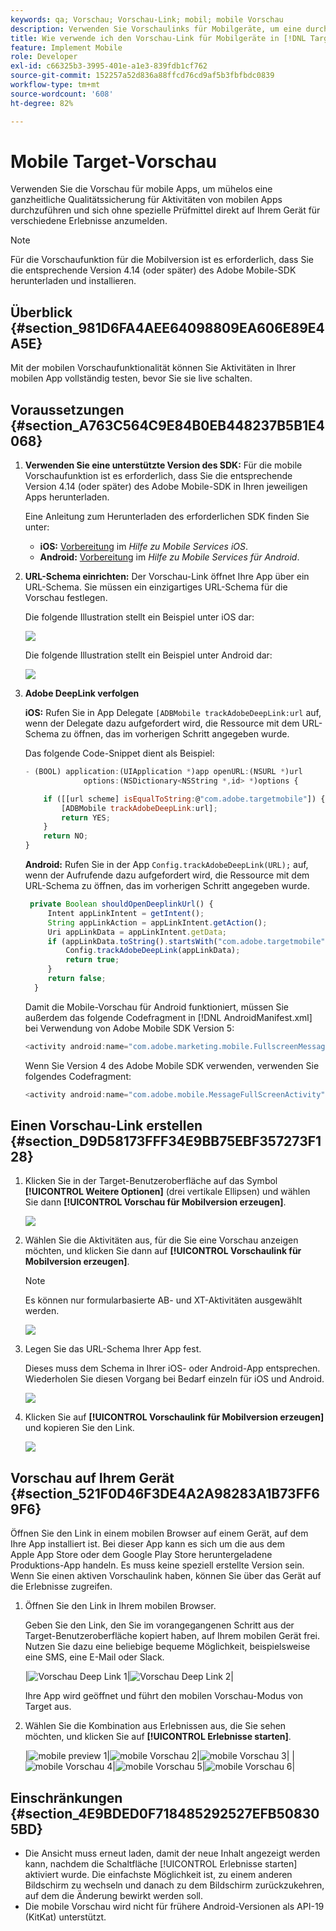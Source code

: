 ```yaml
---
keywords: qa; Vorschau; Vorschau-Link; mobil; mobile Vorschau
description: Verwenden Sie Vorschaulinks für Mobilgeräte, um eine durchgängige Qualitätssicherung für Aktivitäten mobiler Apps durchzuführen. Sie können sich ohne spezielle Testgeräte für verschiedene Erlebnisse anmelden.
title: Wie verwende ich den Vorschau-Link für Mobilgeräte in [!DNL Target] Mobil?
feature: Implement Mobile
role: Developer
exl-id: c66325b3-3995-401e-a1e3-839fdb1cf762
source-git-commit: 152257a52d836a88ffcd76cd9af5b3fbfbdc0839
workflow-type: tm+mt
source-wordcount: '608'
ht-degree: 82%

---
```


# Mobile Target-Vorschau

Verwenden Sie die Vorschau für mobile Apps, um mühelos eine ganzheitliche Qualitätssicherung für Aktivitäten von mobilen Apps durchzuführen und sich ohne spezielle Prüfmittel direkt auf Ihrem Gerät für verschiedene Erlebnisse anzumelden.

>[!NOTE]
>
>Für die Vorschaufunktion für die Mobilversion ist es erforderlich, dass Sie die entsprechende Version 4.14 (oder später) des Adobe Mobile-SDK herunterladen und installieren.

## Überblick {#section_981D6FA4AEE64098809EA606E89E4A5E}

Mit der mobilen Vorschaufunktionalität können Sie Aktivitäten in Ihrer mobilen App vollständig testen, bevor Sie sie live schalten.

## Voraussetzungen  {#section_A763C564C9E84B0EB448237B5B1E4068}

1. **Verwenden Sie eine unterstützte Version des SDK:** Für die mobile Vorschaufunktion ist es erforderlich, dass Sie die entsprechende Version 4.14 (oder später) des Adobe Mobile-SDK in Ihren jeweiligen Apps herunterladen.

   Eine Anleitung zum Herunterladen des erforderlichen SDK finden Sie unter:

   * **iOS:** [Vorbereitung](https://experienceleague.adobe.com/docs/mobile-services/ios/getting-started-ios/requirements.html) im *Hilfe zu Mobile Services iOS*.
   * **Android:** [Vorbereitung](https://experienceleague.adobe.com/docs/mobile-services/android/getting-started-android/requirements.html) im *Hilfe zu Mobile Services für Android*.

1. **URL-Schema einrichten:** Der Vorschau-Link öffnet Ihre App über ein URL-Schema. Sie müssen ein einzigartiges URL-Schema für die Vorschau festlegen.

   Die folgende Illustration stellt ein Beispiel unter iOS dar:

   ![](assets/mobile-preview-url-scheme-ios.png)

   Die folgende Illustration stellt ein Beispiel unter Android dar:

   ![](assets/Android_Deeplink.png)

1. **Adobe DeepLink verfolgen**

   **iOS:** Rufen Sie in App Delegate `[ADBMobile trackAdobeDeepLink:url` auf, wenn der Delegate dazu aufgefordert wird, die Ressource mit dem URL-Schema zu öffnen, das im vorherigen Schritt angegeben wurde.

   Das folgende Code-Snippet dient als Beispiel:

   ```javascript
   - (BOOL) application:(UIApplication *)app openURL:(NSURL *)url 
                options:(NSDictionary<NSString *,id> *)options { 
   
       if ([[url scheme] isEqualToString:@"com.adobe.targetmobile"]) { 
           [ADBMobile trackAdobeDeepLink:url]; 
           return YES; 
       } 
       return NO; 
   } 
   ```

   **Android:** Rufen Sie in der App `Config.trackAdobeDeepLink(URL);` auf, wenn der Aufrufende dazu aufgefordert wird, die Ressource mit dem URL-Schema zu öffnen, das im vorherigen Schritt angegeben wurde.

   ```javascript
    private Boolean shouldOpenDeeplinkUrl() { 
        Intent appLinkIntent = getIntent(); 
        String appLinkAction = appLinkIntent.getAction(); 
        Uri appLinkData = appLinkIntent.getData; 
        if (appLinkData.toString().startsWith("com.adobe.targetmobile")) { 
            Config.trackAdobeDeepLink(appLinkData); 
            return true; 
        } 
        return false; 
     }
   ```

   Damit die Mobile-Vorschau für Android funktioniert, müssen Sie außerdem das folgende Codefragment in [!DNL AndroidManifest.xml] bei Verwendung von Adobe Mobile SDK Version 5:

   ```javascript
   <activity android:name="com.adobe.marketing.mobile.FullscreenMessageActivity" />
   ```

   Wenn Sie Version 4 des Adobe Mobile SDK verwenden, verwenden Sie folgendes Codefragment:

   ```javascript
   <activity android:name="com.adobe.mobile.MessageFullScreenActivity" />
   ```

## Einen Vorschau-Link erstellen {#section_D9D58173FFF34E9BB75EBF357273F128}

1. Klicken Sie in der Target-Benutzeroberfläche auf das Symbol **[!UICONTROL Weitere Optionen]** (drei vertikale Ellipsen) und wählen Sie dann **[!UICONTROL Vorschau für Mobilversion erzeugen]**.

   ![](assets/mobile-preview-create.png)

1. Wählen Sie die Aktivitäten aus, für die Sie eine Vorschau anzeigen möchten, und klicken Sie dann auf **[!UICONTROL Vorschaulink für Mobilversion erzeugen]**.

   >[!NOTE]
   >
   >Es können nur formularbasierte AB- und XT-Aktivitäten ausgewählt werden.

   ![](assets/mobile-preview-select-activities.png)

1. Legen Sie das URL-Schema Ihrer App fest.

   Dieses muss dem Schema in Ihrer iOS- oder Android-App entsprechen. Wiederholen Sie diesen Vorgang bei Bedarf einzeln für iOS und Android.

   ![](assets/mobile-preview-enter-url-scheme.png)

1. Klicken Sie auf **[!UICONTROL Vorschaulink für Mobilversion erzeugen]** und kopieren Sie den Link.

   ![](assets/mobile-preview-generate-and-copy.png)

## Vorschau auf Ihrem Gerät {#section_521F0D46F3DE4A2A98283A1B73FF69F6}

Öffnen Sie den Link in einem mobilen Browser auf einem Gerät, auf dem Ihre App installiert ist. Bei dieser App kann es sich um die aus dem Apple App Store oder dem Google Play Store heruntergeladene Produktions-App handeln. Es muss keine speziell erstellte Version sein. Wenn Sie einen aktiven Vorschaulink haben, können Sie über das Gerät auf die Erlebnisse zugreifen.

1. Öffnen Sie den Link in Ihrem mobilen Browser.

   Geben Sie den Link, den Sie im vorangegangenen Schritt aus der Target-Benutzeroberfläche kopiert haben, auf Ihrem mobilen Gerät frei. Nutzen Sie dazu eine beliebige bequeme Möglichkeit, beispielsweise eine SMS, eine E-Mail oder Slack.

   |![Vorschau Deep Link 1](/help/main/c-target-mobile-app/assets/mobile-preview-open-deeplink.png)|![Vorschau Deep Link 2](/help/main/c-target-mobile-app/assets/mobile-preview-open-app.png)|

   Ihre App wird geöffnet und führt den mobilen Vorschau-Modus von Target aus.

1. Wählen Sie die Kombination aus Erlebnissen aus, die Sie sehen möchten, und klicken Sie auf **[!UICONTROL Erlebnisse starten]**.

   |![mobile preview 1](/help/main/c-target-mobile-app/assets/mobile-preview-experience-selection-1.png)|![mobile Vorschau 2](/help/main/c-target-mobile-app/assets/mobile-preview-experience-result-1-france.png)|![mobile Vorschau 3](/help/main/c-target-mobile-app/assets/mobile-preview-experience-result-1-shipfree.png)|
|![mobile Vorschau 4](/help/main/c-target-mobile-app/assets/mobile-preview-experience-selection-2.png)|![mobile Vorschau 5](/help/main/c-target-mobile-app/assets/mobile-preview-experience-result-2-aus.png)|![mobile Vorschau 6](/help/main/c-target-mobile-app/assets/mobile-preview-experience-result-2-10off.png)|

## Einschränkungen   {#section_4E9BDED0F718485292527EFB508305BD}

* Die Ansicht muss erneut laden, damit der neue Inhalt angezeigt werden kann, nachdem die Schaltfläche [!UICONTROL Erlebnisse starten] aktiviert wurde. Die einfachste Möglichkeit ist, zu einem anderen Bildschirm zu wechseln und danach zu dem Bildschirm zurückzukehren, auf dem die Änderung bewirkt werden soll.
* Die mobile Vorschau wird nicht für frühere Android-Versionen als API-19 (KitKat) unterstützt.
